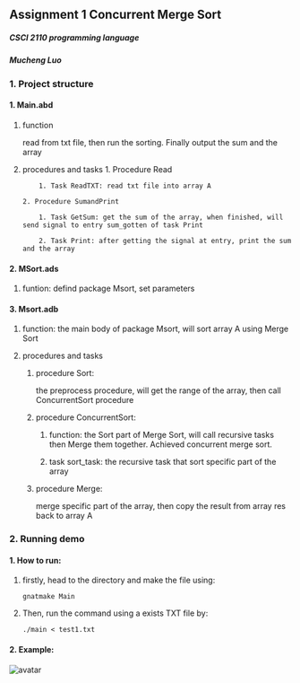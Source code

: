 ## Assignment 1 Concurrent Merge Sort

##### CSCI 2110 programming language

##### Mucheng Luo



### 1. Project structure



#### 1. Main.abd

 1. function

    read from txt file, then run the sorting. Finally output the sum and the array

 2. procedures and tasks
    	1. Procedure Read

        	1. Task ReadTXT: read txt file into array A

    	2. Procedure SumandPrint

        	1. Task GetSum: get the sum of the array, when finished, will send signal to entry sum_gotten of task Print

        	2. Task Print: after getting the signal at entry, print the sum and the array

            

#### 2. MSort.ads

1. funtion: defind package Msort, set parameters

   

#### 3. Msort.adb

1. function: the main body of package Msort, will sort array A using Merge Sort

2. procedures and tasks

   1. procedure Sort:

      the preprocess procedure, will get the range of the array, then call ConcurrentSort procedure

   2. procedure ConcurrentSort:

      1. function: the Sort part of Merge Sort, will call recursive tasks then Merge them together. Achieved concurrent merge sort.

      2. task sort_task: the recursive task that sort specific part of the array

   3. procedure Merge:

      merge specific part of the array, then copy the result from array res back to array A

      

### 2. Running demo



#### 1. How to run:

1. firstly, head to the directory and make the file using:

   ```shell
   gnatmake Main
   ```

2. Then, run the command using a exists TXT file by:

   ```shell
   ./main < test1.txt
   ```



#### 2. Example:

![avatar](https://s1.ax1x.com/2020/10/12/02iqFe.png)




